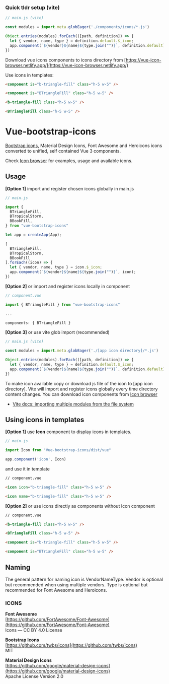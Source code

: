 ### Quick tldr setup (vite)

```js
// main.js (vite)

const modules = import.meta.globEager('./components/icons/*.js')

Object.entries(modules).forEach(([path, definition]) => {
  let { vendor, name, type } = definition.default.$_icon;
  app.component(`${vendor}${name}${type.join("")}`, definition.default);
})
```

Download vue icons components to icons directory from [https://vue-icon-browser.netlify.app/](https://vue-icon-browser.netlify.app/)

Use icons in templates:

```html
<component is="b-triangle-fill" class="h-5 w-5" />

<component is="BTriangleFill" class="h-5 w-5" />

<b-triangle-fill class="h-5 w-5" />

<BTriangleFill class="h-5 w-5" />
```

# Vue-bootstrap-icons

[Bootstrap icons](https://https://icons.getbootstrap.com/), Material Design Icons, Font Awesome and Heroicons icons converted to unified, self contained Vue 3 components. 

Check [Icon browser](https://vue-icon-browser.netlify.app/) for examples, usage and available icons.

## Usage

**[Option 1]** import and register chosen icons globally in main.js

```js
// main.js

import { 
  BTriangleFill,
  BTropicalStorm,
  BBookFill,
} from "vue-bootstrap-icons"

let app = createApp(App);

[
  BTriangleFill,
  BTropicalStorm,
  BBookFill
].forEach((icon) => {
  let { vendor, name, type } = icon.$_icon;
  app.component(`${vendor}${name}${type.join("")}`, icon);
})
```

**[Option 2]** or import and register icons locally in component

```js
// component.vue

import { BTriangleFill } from "vue-bootstrap-icons"

...

components: { BTriangleFill }
```

**[Option 3]** or use vite glob import (recommended)

```js
// main.js (vite)

const modules = import.meta.globEager('./[app icon directory]/*.js')

Object.entries(modules).forEach(([path, definition]) => {
  let { vendor, name, type } = definition.default.$_icon;
  app.component(`${vendor}${name}${type.join("")}`, definition.default);
})
```

To make icon available copy or download js file of the icon to [app icon directory]. Vite will import and register icons globally every time directory content changes.
You can download icon components from [Icon browser](https://vue-icon-browser.netlify.app/)

* [Vite docs: importing multiple modules from the file system](https://vitejs.dev/guide/features.html#glob-import)

## Using icons in templates

**[Option 1]** use **Icon** component to display icons in templates.

```js
// main.js

import Icon from "Vue-bootstrap-icons/dist/vue"

app.component('icon', Icon)
```

and use it in template

```html
// component.vue

<icon icon="b-triangle-fill" class="h-5 w-5" />

<icon name="b-triangle-fill" class="h-5 w-5" />
```

**[Option 2]** or use icons directly as components without Icon component

```html
// component.vue

<b-triangle-fill class="h-5 w-5" />

<BTriangleFill class="h-5 w-5" />

<component is="b-triangle-fill" class="h-5 w-5" />

<component is="BTriangleFill" class="h-5 w-5" />
```

## Naming

The general pattern for naming icon is VendorNameType. Vendor is optional but recommended when using multiple vendors. Type is optional but recommended for Font Awesome and Heroicons.

### ICONS

**Font Awesome**  
[https://github.com/FortAwesome/Font-Awesome](https://github.com/FortAwesome/Font-Awesome)  
Icons — CC BY 4.0 License

**Bootstrap Icons**  
[https://github.com/twbs/icons](https://github.com/twbs/icons)  
MIT

**Material Design Icons**  
[https://github.com/google/material-design-icons](https://github.com/google/material-design-icons)  
Apache License Version 2.0
